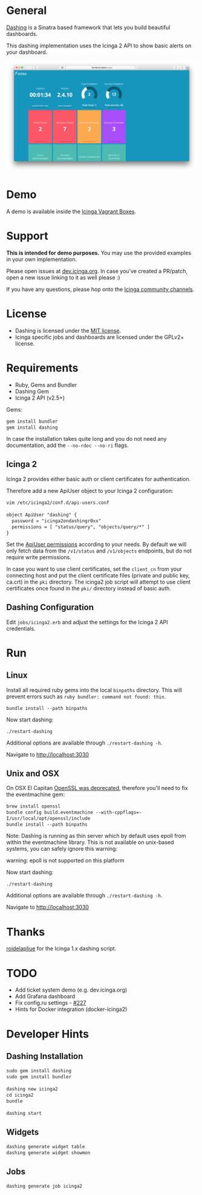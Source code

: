 # General

[Dashing](http://shopify.github.io/dashing/) is a Sinatra based framework
that lets you build beautiful dashboards.

This dashing implementation uses the Icinga 2 API
to show basic alerts on your dashboard.

![Dashing Icinga 2](public/dashing_icinga2_overview.png "Dashing Icinga 2")

# Demo

A demo is available inside the [Icinga Vagrant Boxes](https://github.com/icinga/icinga-vagrant).

# Support

**This is intended for demo purposes.** You may use the provided examples in your own implementation.

Please open issues at [dev.icinga.org](https://dev.icinga.org/projects/icinga-tools). In case
you've created a PR/patch, open a new issue linking to it as well please :)

If you have any questions, please hop onto the [Icinga community channels](https://www.icinga.org/community/get-help/).

# License

* Dashing is licensed under the [MIT license](https://github.com/Shopify/dashing/blob/master/MIT-LICENSE).
* Icinga specific jobs and dashboards are licensed under the GPLv2+ license.

# Requirements

* Ruby, Gems and Bundler
* Dashing Gem
* Icinga 2 API (v2.5+)

Gems:

    gem install bundler
    gem install dashing

In case the installation takes quite long and you do not need any documentation,
add the `--no-rdoc --no-ri` flags.

## Icinga 2

Icinga 2 provides either basic auth or client certificates for authentication.

Therefore add a new ApiUser object to your Icinga 2 configuration:

    vim /etc/icinga2/conf.d/api-users.conf

    object ApiUser "dashing" {
      password = "icinga2ondashingr0xx"
      permissions = [ "status/query", "objects/query/*" ]
    }

Set the [ApiUser permissions](http://docs.icinga.org/icinga2/latest/doc/module/icinga2/chapter/icinga2-api#icinga2-api-permissions)
according to your needs. By default we will only fetch
data from the `/v1/status` and `/v1/objects` endpoints, but do not require write
permissions.

In case you want to use client certificates, set the `client_cn` from your connecting
host and put the client certificate files (private and public key, ca.crt) in the `pki`
directory.
The icinga2 job script will attempt to use client certificates once found in the `pki/` directory
instead of basic auth.

## Dashing Configuration

Edit `jobs/icinga2.erb` and adjust the settings for the Icinga 2 API credentials.

# Run

## Linux

Install all required ruby gems into the local `binpaths` directory. This will
prevent errors such as `ruby bundler: command not found: thin`.

    bundle install --path binpaths

Now start dashing:

    ./restart-dashing

Additional options are available through `./restart-dashing -h`.

Navigate to [http://localhost:3030](http://localhost:3030)

## Unix and OSX

On OSX El Capitan [OpenSSL was deprecated](https://github.com/eventmachine/eventmachine/issues/602),
therefore you'll need to fix the eventmachine gem:

    brew install openssl
    bundle config build.eventmachine --with-cppflags=-I/usr/local/opt/openssl/include
    bundle install --path binpaths

Note: Dashing is running as thin server which by default uses epoll from within the eventmachine library.
This is not available on unix-based systems, you can safely ignore this warning:

   warning: epoll is not supported on this platform

Now start dashing:

    ./restart-dashing

Additional options are available through `./restart-dashing -h`.

Navigate to [http://localhost:3030](http://localhost:3030)

# Thanks

[roidelapliue](https://github.com/roidelapluie/dashing-scripts) for the Icinga 1.x dashing script.

# TODO

* Add ticket system demo (e.g. dev.icinga.org)
* Add Grafana dashboard
* Fix config.ru settings - [#227](https://github.com/Shopify/dashing/issues/227)
* Hints for Docker integration (docker-icinga2)

# Developer Hints

## Dashing Installation

    sudo gem install dashing
    sudo gem install bundler

    dashing new icinga2
    cd icinga2
    bundle

    dashing start

## Widgets

    dashing generate widget table
    dashing generate widget showmon

## Jobs

    dashing generate job icinga2


